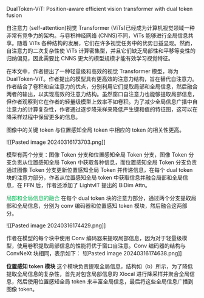 DualToken-ViT: Position-aware efficient vision transformer with dual token fusion

自注意力 (self-attention)视觉 Transformer (ViTs)已经成为计算机视觉领域一种非常有竞争力的架构。与卷积神经网络 (CNNS)不同，ViTs 能够进行全局信息共享。随着 ViTs 各种结构的发展，它们在许多视觉任务中的优势日益显现。然而，自注意力的二次复杂性使 ViTs 计算密集型，并且它们缺乏局部性和平移等变性的归纳偏见，因此需要比 CNNS 更大的模型规模才能有效学习视觉特征。

在本文中，作者提出了一种轻量级和高效的视觉 Transformer 模型，称为 DualToken-ViT。作者提出的模型具有更高效的注意力结构，旨在替代自注意力。作者结合了卷积和自注意力的优点，分别利用它们提取局部和全局信息，然后融合两者的输出，以实现高效的注意力结构。虽然窗口自注意力也能够提取局部信息，但作者观察到它在作者的轻量级模型上效率不如卷积。为了减少全局信息广播中自注意力的计算复杂性，作者通过逐步降采样来降低产生键和值的特征图，这可以在降采样过程中保留更多的信息。

图像中的关键 token 与位置感知全局 token 中相应的 token 的相关性更高。

![[Pasted image 20240316173703.png]]

模型有两个分支：图像 Token 分支和位置感知全局 Token 分支，图像 Token 分支负责从位置感知全局 Token 中获取各种信息，而位置感知全局 Token 分支负责通过图像 Token 分支更新位置感知全局 Token 并传递信息，在每个 dual token 块的注意力部分，作者从位置感知全局 token 中获取信息并融合局部和全局信息，在 FFN 后，作者还添加了 LightvIT 提出的 BiDim Attn。

<font color="#00b050">局部和全局信息的融合</font>
在每个 dual token 块的注意力部分，通过两个分支提取局部和全局信息，分别为 conv 编码器和位置感知 token 模块，然后融合这两部分。

![[Pasted image 20240316174429.png]]

作者在模型的每个块中使用 Conv 编码器来提取局部信息，因为对于轻量级模型，使用卷积提取局部信息的性能将优于窗口自注意。Conv 编码器的结构与 ConvNeXt 块相同，表示如下：
![[Pasted image 20240316174638.png]]

**位置感知 token 模块**
这个模块负责提取全局信息，结构如（b）所示，为了降低提取全局信息的复杂性，首先对包含局部信息的 Xlocal 进行降采样并聚合全局信息，然后使用位置感知全局 token 来丰富全局信息，最后将这些全局信息广播到图像 token。

